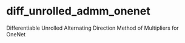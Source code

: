 # diff_unrolled_admm_onenet
Differentiable Unrolled Alternating Direction Method of Multipliers for OneNet

